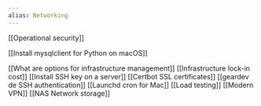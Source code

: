 ```yaml
---
alias: Networking
---
```


[[Operational security]]

[[Install mysqlclient for Python on macOS]]

[[What are options for infrastructure management]]
[[Infrastructure lock-in cost]]
[[Install SSH key on a server]]
[[Certbot SSL certificates]]
[[geardev de SSH authentication]]
[[Launchd cron for Mac]]
[[Load testing]]
[[Modern VPN]]
[[NAS Network storage]]